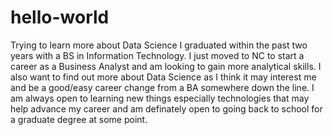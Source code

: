 # hello-world
Trying to learn more about Data Science
I graduated within the past two years with a BS in Information Technology. I just moved to NC to start a career as a Business Analyst and am looking to gain more analytical skills. I also want to find out more about Data Science as I think it may interest me and be a good/easy career change from a BA somewhere down the line. I am always open to learning new things especially technologies that may help advance my career and am definately open to going back to school for a graduate degree at some point. 
